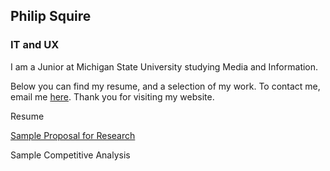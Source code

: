 ## Philip Squire
### IT and UX

I am a Junior at Michigan State University studying Media and Information.

Below you can find my resume, and a selection of my work. To contact me, email me [here](mailto:squireph@msu.edu). Thank you for visiting my website.

Resume

[Sample Proposal for Research](https://1drv.ms/b/s!Al_Szk_F4zDNgZtsxwVaBytc_s-PMQ)

Sample Competitive Analysis
